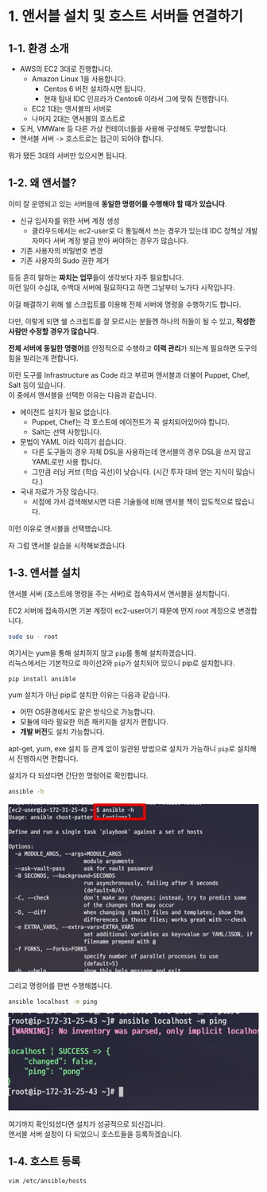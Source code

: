 # 1. 앤서블 설치 및 호스트 서버들 연결하기


## 1-1. 환경 소개

* AWS의 EC2 3대로 진행합니다.
  * Amazon Linux 1을 사용합니다.
    * Centos 6 버전 설치하시면 됩니다.
    * 현재 팀내 IDC 인프라가 Centos6 이라서 그에 맞춰 진행합니다.
  * EC2 1대는 앤서블의 서버로
  * 나머지 2대는 앤서블의 호스트로
* 도커, VMWare 등 다른 가상 컨테이너들을 사용해 구성해도 무방합니다.
* 앤서블 서버 -> 호스트로는 접근이 되어야 합니다.

뭐가 됐든 3대의 서버만 있으시면 됩니다.

## 1-2. 왜 앤서블?

이미 잘 운영되고 있는 서버들에 **동일한 명령어를 수행해야 할 때가 있습니다**.

* 신규 입사자를 위한 서버 계정 생성
  * 클라우드에서는 ec2-user로 다 통일해서 쓰는 경우가 있는데 IDC 정책상 개발자마다 서버 계정 발급 받아 써야하는 경우가 많습니다.
* 기존 사용자의 비밀번호 변경
* 기존 사용자의 Sudo 권한 제거

등등 흔히 말하는 **짜치는 업무**들이 생각보다 자주 필요합니다.  
이런 일이 수십대, 수백대 서버에 필요하다고 하면 그날부터 노가다 시작입니다.  

이걸 해결하기 위해 쉘 스크립트를 이용해 전체 서버에 명령을 수행하기도 합니다.  
  
다만, 이렇게 되면 쉘 스크립트를 잘 모르시는 분들껜 하나의 허들이 될 수 있고, **작성한 사람만 수정할 경우가 많습니다**.  
  
**전체 서버에 동일한 명령어**를 안정적으로 수행하고 **이력 관리**가 되는게 필요하면 도구의 힘을 빌리는게 편합니다.  
  
이런 도구를 Infrastructure as Code 라고 부르며 앤서블과 더불어 Puppet, Chef, Salt 등이 있습니다.  
이 중에서 앤서블을 선택한 이유는 다음과 같습니다.

* 에이전트 설치가 필요 없습니다.
  * Puppet, Chef는 각 호스트에 에이전트가 꼭 설치되어있어야 합니다.
  * Salt는 선택 사항입니다.
* 문법이 YAML 이라 익히기 쉽습니다.
  * 다른 도구들의 경우 자체 DSL을 사용하는데 앤서블의 경우 DSL을 쓰지 않고 YAML로만 사용 합니다.
  * 그만큼 러닝 커브 (학습 곡선)이 낮습니다. (시간 투자 대비 얻는 지식이 많습니다.)
* 국내 자료가 가장 많습니다.
  * 서점에 가서 검색해보시면 다른 기술들에 비해 앤서블 책이 압도적으로 많습니다.

이런 이유로 앤서블을 선택했습니다.  

자 그럼 앤서블 실습을 시작해보겠습니다.

## 1-3. 앤서블 설치

앤서블 서버 (호스트에 명령을 주는 서버)로 접속하셔서 앤서블을 설치합니다.  
  
EC2 서버에 접속하시면 기본 계정이 ec2-user이기 때문에 먼저 root 계정으로 변경합니다.

```bash
sudo su - root
```

여기서는 yum을 통해 설치하지 않고 ```pip```를 통해 설치하겠습니다.  
리눅스에서는 기본적으로 파이선2와 ```pip```가 설치되어 있으니 pip로 설치합니다.

```bash
pip install ansible
```

yum 설치가 아닌 pip로 설치한 이유는 다음과 같습니다.

* 어떤 OS환경에서도 같은 방식으로 가능합니다.
* 모듈에 따라 필요한 의존 패키지들 설치가 편합니다.
* **개발 버전**도 설치 가능합니다.

apt-get, yum, exe 설치 등 관계 없이 일관된 방법으로 설치가 가능하니 ```pip```로 설치해서 진행하시면 편합니다.  
  
설치가 다 되셨다면 간단한 명령어로 확인합니다.

```bash
ansible -h
```

![1](./images/1.png)

그리고 명령어를 한번 수행해봅니다.

```bash
ansible localhost -m ping
```

![2](./images/2.png)

여기까지 확인되셨다면 설치가 성공적으로 되신겁니다.  
앤서블 서버 설정이 다 되었으니 호스트들을 등록하겠습니다.

## 1-4. 호스트 등록
  
```bash
vim /etc/ansible/hosts
```

